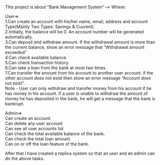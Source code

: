 This project is about "Bank Management System"-->
Where:

User⇒                                                                                         
1.Can create an account with his/her name, email, address and account Type(Mainly Two Types: Savings & Cuurent).	    
2.Initially, the balance will be 0. An account number will be generated automatically. 									    
3.Can deposit and withdraw amount. If the withdrawal amount is more than the current balance, show an error message that “Withdrawal amount exceeded” 										   
4.Can check available balance.                                                                   
5.Can check transaction history.                                                                  
6.Can take a loan from the bank at most two times.                                    
7.Can transfer the amount from his account to another user account. if the other account does not exist then show an error message “Account does not exist”.                                                                                                
Note - User can only withdraw and transfer money from his account if he has money in his account.
If a user is unable to withdraw the amount of money he has deposited in the bank, he will get a message that the bank is bankrupt.

Admin⇒                                                                                                                              
Can create an account                                                                        
Can delete any user account                                                              
Can see all user accounts list                                                            
Can check the total available balance of the bank.                            
Can check the total loan amount.                                                       
Can on or off the loan feature of the bank.                                        

After that I have created  a replica system so that an user and an admin can do the above tasks. 



